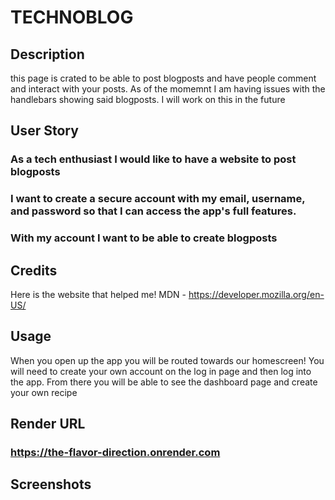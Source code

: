 # TECHNOBLOG

## Description
this page is crated to be able to post blogposts and have people comment and interact with your posts. As of the momemnt I am having issues with the handlebars showing said blogposts. I will work on this in the future

## User Story

### As a tech enthusiast I would like to have a website to post blogposts
### I want to create a secure account with my email, username, and password so that I can access the app's full features. 
### With my account I want to be able to create blogposts

## Credits
Here is the website that helped me! 
MDN - https://developer.mozilla.org/en-US/



## Usage
When you open up the app you will be routed towards our homescreen! You will need to create your own account on the log in page and then log into the app. From there you will be able to see the dashboard page and create your own recipe
## Render URL

### https://the-flavor-direction.onrender.com

## Screenshots
